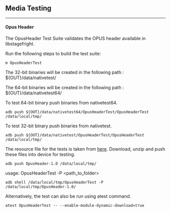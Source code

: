 ## Media Testing ##
---
#### Opus Header
The OpusHeader Test Suite validates the OPUS header available in libstagefright.

Run the following steps to build the test suite:
```
m OpusHeaderTest
```

The 32-bit binaries will be created in the following path : ${OUT}/data/nativetest/

The 64-bit binaries will be created in the following path : ${OUT}/data/nativetest64/

To test 64-bit binary push binaries from nativetest64.
```
adb push ${OUT}/data/nativetest64/OpusHeaderTest/OpusHeaderTest /data/local/tmp/
```

To test 32-bit binary push binaries from nativetest.
```
adb push ${OUT}/data/nativetest/OpusHeaderTest/OpusHeaderTest /data/local/tmp/
```

The resource file for the tests is taken from [here](https://dl.google.com/android-unittest/media/frameworks/av/media/module/foundation/tests/OpusHeader/OpusHeader-1.0.zip). Download, unzip and push these files into device for testing.

```
adb push OpusHeader-1.0 /data/local/tmp/
```

usage: OpusHeaderTest -P \<path_to_folder\>
```
adb shell /data/local/tmp/OpusHeaderTest -P /data/local/tmp/OpusHeader-1.0/
```
Alternatively, the test can also be run using atest command.

```
atest OpusHeaderTest -- --enable-module-dynamic-download=true
```
